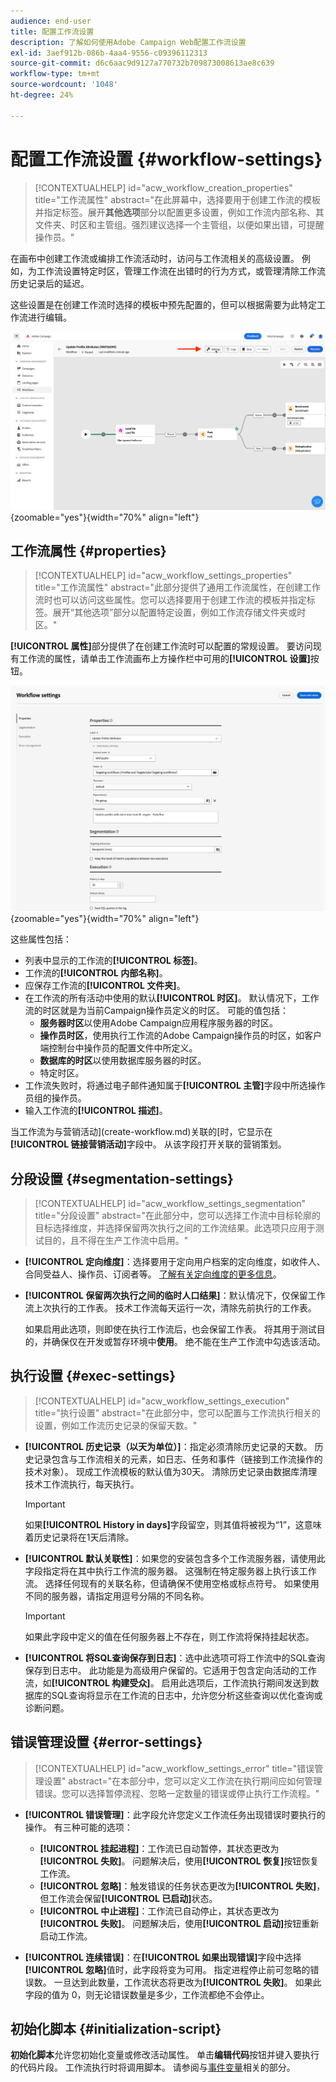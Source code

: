 ```yaml
---
audience: end-user
title: 配置工作流设置
description: 了解如何使用Adobe Campaign Web配置工作流设置
exl-id: 3aef912b-086b-4aa4-9556-c09396112313
source-git-commit: d6c6aac9d9127a770732b709873008613ae8c639
workflow-type: tm+mt
source-wordcount: '1048'
ht-degree: 24%

---
```


# 配置工作流设置 {#workflow-settings}

>[!CONTEXTUALHELP]
>id="acw_workflow_creation_properties"
>title="工作流属性"
>abstract="在此屏幕中，选择要用于创建工作流的模板并指定标签。展开&#x200B;**其他选项**&#x200B;部分以配置更多设置，例如工作流内部名称、其文件夹、时区和主管组。强烈建议选择一个主管组，以便如果出错，可提醒操作员。"

在画布中创建工作流或编排工作流活动时，访问与工作流相关的高级设置。 例如，为工作流设置特定时区，管理工作流在出错时的行为方式，或管理清除工作流历史记录后的延迟。

这些设置是在创建工作流时选择的模板中预先配置的，但可以根据需要为此特定工作流进行编辑。

![工作流设置按钮界面](assets/workflow-settings-button.png){zoomable="yes"}{width="70%" align="left"}

## 工作流属性 {#properties}

>[!CONTEXTUALHELP]
>id="acw_workflow_settings_properties"
>title="工作流属性"
>abstract="此部分提供了通用工作流属性，在创建工作流时也可以访问这些属性。您可以选择要用于创建工作流的模板并指定标签。展开“其他选项”部分以配置特定设置，例如工作流存储文件夹或时区。"

**[!UICONTROL 属性]**&#x200B;部分提供了在创建工作流时可以配置的常规设置。 要访问现有工作流的属性，请单击工作流画布上方操作栏中可用的&#x200B;**[!UICONTROL 设置]**&#x200B;按钮。

![工作流设置界面](assets/workflow-settings.png){zoomable="yes"}{width="70%" align="left"}

这些属性包括：

* 列表中显示的工作流的&#x200B;**[!UICONTROL 标签]**。
* 工作流的&#x200B;**[!UICONTROL 内部名称]**。
* 应保存工作流的&#x200B;**[!UICONTROL 文件夹]**。
* 在工作流的所有活动中使用的默认&#x200B;**[!UICONTROL 时区]**。 默认情况下，工作流的时区就是为当前Campaign操作员定义的时区。
可能的值包括：
   * **服务器时区**&#x200B;以使用Adobe Campaign应用程序服务器的时区。
   * **操作员时区**，使用执行工作流的Adobe Campaign操作员的时区，如客户端控制台中操作员的配置文件中所定义。
   * **数据库的时区**&#x200B;以使用数据库服务器的时区。
   * 特定时区。
* 工作流失败时，将通过电子邮件通知属于&#x200B;**[!UICONTROL 主管]**&#x200B;字段中所选操作员组的操作员。
* 输入工作流的&#x200B;**[!UICONTROL 描述]**。

当工作流为与营销活动](create-workflow.md)关联的[时，它显示在&#x200B;**[!UICONTROL 链接营销活动]**&#x200B;字段中。 从该字段打开关联的营销策划。

## 分段设置 {#segmentation-settings}

>[!CONTEXTUALHELP]
>id="acw_workflow_settings_segmentation"
>title="分段设置"
>abstract="在此部分中，您可以选择工作流中目标轮廓的目标选择维度，并选择保留两次执行之间的工作流结果。此选项只应用于测试目的，且不得在生产工作流中启用。"

* **[!UICONTROL 定向维度]**：选择要用于定向用户档案的定向维度，如收件人、合同受益人、操作员、订阅者等。 [了解有关定向维度的更多信息](../audience/targeting-dimensions.md)。

* **[!UICONTROL 保留两次执行之间的临时人口结果]**：默认情况下，仅保留工作流上次执行的工作表。 技术工作流每天运行一次，清除先前执行的工作表。

  如果启用此选项，则即使在执行工作流后，也会保留工作表。 将其用于测试目的，并确保仅在开发或暂存环境中&#x200B;**使用**。 绝不能在生产工作流中勾选该活动。

## 执行设置 {#exec-settings}

>[!CONTEXTUALHELP]
>id="acw_workflow_settings_execution"
>title="执行设置"
>abstract="在此部分中，您可以配置与工作流执行相关的设置，例如工作流历史记录的保留天数。"

* **[!UICONTROL 历史记录（以天为单位）]**：指定必须清除历史记录的天数。 历史记录包含与工作流相关的元素，如日志、任务和事件（链接到工作流操作的技术对象）。 现成工作流模板的默认值为30天。 清除历史记录由数据库清理技术工作流执行，每天执行。

  >[!IMPORTANT]
  >
  >如果&#x200B;**[!UICONTROL History in days]**&#x200B;字段留空，则其值将被视为“1”，这意味着历史记录将在1天后清除。

* **[!UICONTROL 默认关联性]**：如果您的安装包含多个工作流服务器，请使用此字段指定将在其中执行工作流的服务器。 这强制在特定服务器上执行该工作流。 选择任何现有的关联名称，但请确保不使用空格或标点符号。 如果使用不同的服务器，请指定用逗号分隔的不同名称。

  >[!IMPORTANT]
  >
  >如果此字段中定义的值在任何服务器上不存在，则工作流将保持挂起状态。

* **[!UICONTROL 将SQL查询保存到日志]**：选中此选项可将工作流中的SQL查询保存到日志中。 此功能是为高级用户保留的。它适用于包含定向活动的工作流，如&#x200B;**[!UICONTROL 构建受众]**。 启用此选项后，工作流执行期间发送到数据库的SQL查询将显示在工作流的日志中，允许您分析这些查询以优化查询或诊断问题。

## 错误管理设置 {#error-settings}

>[!CONTEXTUALHELP]
>id="acw_workflow_settings_error"
>title="错误管理设置"
>abstract="在本部分中，您可以定义工作流在执行期间应如何管理错误。您可以选择暂停流程、忽略一定数量的错误或停止执行工作流程。"

* **[!UICONTROL 错误管理]**：此字段允许您定义工作流任务出现错误时要执行的操作。 有三种可能的选项：

   * **[!UICONTROL 挂起进程]**：工作流已自动暂停，其状态更改为&#x200B;**[!UICONTROL 失败]**。 问题解决后，使用&#x200B;**[!UICONTROL 恢复]**&#x200B;按钮恢复工作流。
   * **[!UICONTROL 忽略]**：触发错误的任务状态更改为&#x200B;**[!UICONTROL 失败]**，但工作流会保留&#x200B;**[!UICONTROL 已启动]**&#x200B;状态。<!-- TO ADD ONCE SCHEDULER IS AVAILABLE This configuration is relevant for recurring tasks: if the branch includes a scheduler, it will start normally next time the workflow is executed.-->
   * **[!UICONTROL 中止进程]**：工作流已自动停止，其状态更改为&#x200B;**[!UICONTROL 失败]**。 问题解决后，使用&#x200B;**[!UICONTROL 启动]**&#x200B;按钮重新启动工作流。

* **[!UICONTROL 连续错误]**：在&#x200B;**[!UICONTROL 如果出现错误]**&#x200B;字段中选择&#x200B;**[!UICONTROL 忽略]**&#x200B;值时，此字段将变为可用。 指定进程停止前可忽略的错误数。 一旦达到此数量，工作流状态将更改为&#x200B;**[!UICONTROL 失败]**。 如果此字段的值为 0，则无论错误数量是多少，工作流都绝不会停止。

## 初始化脚本 {#initialization-script}

**初始化脚本**&#x200B;允许您初始化变量或修改活动属性。 单击&#x200B;**编辑代码**&#x200B;按钮并键入要执行的代码片段。 工作流执行时将调用脚本。 请参阅与[事件变量](../workflows/event-variables.md)相关的部分。
